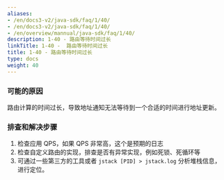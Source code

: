 ```yaml
---
aliases:
- /en/docs3-v2/java-sdk/faq/1/40/
- /en/docs3-v2/java-sdk/faq/1/40/
- /en/overview/mannual/java-sdk/faq/1/40/
description: 1-40 - 路由等待时间过长
linkTitle: 1-40 -  路由等待时间过长
title: 1-40 - 路由等待时间过长
type: docs
weight: 40
---
```







### 可能的原因

路由计算的时间过长，导致地址通知无法等待到一个合适的时间进行地址更新。

### 排查和解决步骤

1. 检查应用 QPS，如果 QPS 非常高，这个是预期的日志
2. 检查自定义路由的实现，排查是否有异常实现，例如死锁、死循环等
3. 可通过一些第三方的工具或者 `jstack [PID] > jstack.log` 分析堆栈信息，进行定位。
